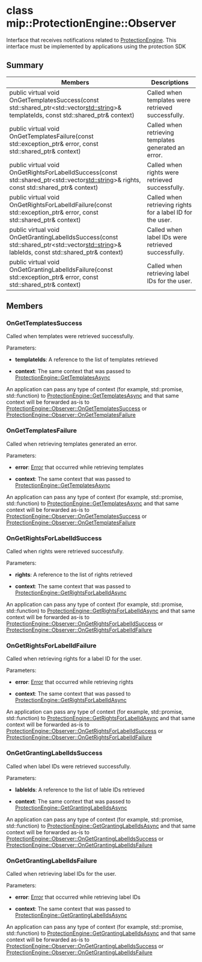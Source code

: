 # class mip::ProtectionEngine::Observer 
Interface that receives notifications related to [ProtectionEngine](class_mip_protectionengine.md).
This interface must be implemented by applications using the protection SDK
  
## Summary
 Members                        | Descriptions                                
--------------------------------|---------------------------------------------
public virtual void OnGetTemplatesSuccess(const std::shared_ptr<std::vector<std::string>>& templateIds, const std::shared_ptr<void>& context)  |  Called when templates were retrieved successfully.
public virtual void OnGetTemplatesFailure(const std::exception_ptr& error, const std::shared_ptr<void>& context)  |  Called when retrieving templates generated an error.
public virtual void OnGetRightsForLabelIdSuccess(const std::shared_ptr<std::vector<std::string>>& rights, const std::shared_ptr<void>& context)  |  Called when rights were retrieved successfully.
public virtual void OnGetRightsForLabelIdFailure(const std::exception_ptr& error, const std::shared_ptr<void>& context)  |  Called when retrieving rights for a label ID for the user.
public virtual void OnGetGrantingLabelIdsSuccess(const std::shared_ptr<std::vector<std::string>>& lableIds, const std::shared_ptr<void>& context)  |  Called when label IDs were retrieved successfully.
public virtual void OnGetGrantingLabelIdsFailure(const std::exception_ptr& error, const std::shared_ptr<void>& context)  |  Called when retrieving label IDs for the user.
  
## Members
  
### OnGetTemplatesSuccess
Called when templates were retrieved successfully.

Parameters:  
* **templateIds**: A reference to the list of templates retrieved 


* **context**: The same context that was passed to [ProtectionEngine::GetTemplatesAsync](class_mip_protectionengine.md#gettemplatesasync)


An application can pass any type of context (for example, std::promise, std::function) to [ProtectionEngine::GetTemplatesAsync](class_mip_protectionengine.md#gettemplatesasync) and that same context will be forwarded as-is to [ProtectionEngine::Observer::OnGetTemplatesSuccess](class_mip_protectionengine_observer.md#ongettemplatessuccess) or [ProtectionEngine::Observer::OnGetTemplatesFailure](class_mip_protectionengine_observer.md#ongettemplatesfailure)
  
### OnGetTemplatesFailure
Called when retrieving templates generated an error.

Parameters:  
* **error**: [Error](class_mip_error.md) that occurred while retrieving templates 


* **context**: The same context that was passed to [ProtectionEngine::GetTemplatesAsync](class_mip_protectionengine.md#gettemplatesasync)


An application can pass any type of context (for example, std::promise, std::function) to [ProtectionEngine::GetTemplatesAsync](class_mip_protectionengine.md#gettemplatesasync) and that same context will be forwarded as-is to [ProtectionEngine::Observer::OnGetTemplatesSuccess](class_mip_protectionengine_observer.md#ongettemplatessuccess) or [ProtectionEngine::Observer::OnGetTemplatesFailure](class_mip_protectionengine_observer.md#ongettemplatesfailure)
  
### OnGetRightsForLabelIdSuccess
Called when rights were retrieved successfully.

Parameters:  
* **rights**: A reference to the list of rights retrieved 


* **context**: The same context that was passed to [ProtectionEngine::GetRightsForLabelIdAsync](class_mip_protectionengine.md#getrightsforlabelidasync)


An application can pass any type of context (for example, std::promise, std::function) to [ProtectionEngine::GetRightsForLabelIdAsync](class_mip_protectionengine.md#getrightsforlabelidasync) and that same context will be forwarded as-is to [ProtectionEngine::Observer::OnGetRightsForLabelIdSuccess](class_mip_protectionengine_observer.md#ongetrightsforlabelidsuccess) or [ProtectionEngine::Observer::OnGetRightsForLabelIdFailure](class_mip_protectionengine_observer.md#ongetrightsforlabelidfailure)
  
### OnGetRightsForLabelIdFailure
Called when retrieving rights for a label ID for the user.

Parameters:  
* **error**: [Error](class_mip_error.md) that occurred while retrieving rights 


* **context**: The same context that was passed to [ProtectionEngine::GetRightsForLabelIdAsync](class_mip_protectionengine.md#getrightsforlabelidasync)


An application can pass any type of context (for example, std::promise, std::function) to [ProtectionEngine::GetRightsForLabelIdAsync](class_mip_protectionengine.md#getrightsforlabelidasync) and that same context will be forwarded as-is to [ProtectionEngine::Observer::OnGetRightsForLabelIdSuccess](class_mip_protectionengine_observer.md#ongetrightsforlabelidsuccess) or [ProtectionEngine::Observer::OnGetRightsForLabelIdFailure](class_mip_protectionengine_observer.md#ongetrightsforlabelidfailure)
  
### OnGetGrantingLabelIdsSuccess
Called when label IDs were retrieved successfully.

Parameters:  
* **lableIds**: A reference to the list of lable IDs retrieved 


* **context**: The same context that was passed to [ProtectionEngine::GetGrantingLabelIdsAsync](class_mip_protectionengine.md#getgrantinglabelidsasync)


An application can pass any type of context (for example, std::promise, std::function) to [ProtectionEngine::GetGrantingLabelIdsAsync](class_mip_protectionengine.md#getgrantinglabelidsasync) and that same context will be forwarded as-is to [ProtectionEngine::Observer::OnGetGrantingLabelIdsSuccess](class_mip_protectionengine_observer.md#ongetgrantinglabelidssuccess) or [ProtectionEngine::Observer::OnGetGrantingLabelIdsFailure](class_mip_protectionengine_observer.md#ongetgrantinglabelidsfailure)
  
### OnGetGrantingLabelIdsFailure
Called when retrieving label IDs for the user.

Parameters:  
* **error**: [Error](class_mip_error.md) that occurred while retrieving label IDs 


* **context**: The same context that was passed to [ProtectionEngine::GetGrantingLabelIdsAsync](class_mip_protectionengine.md#getgrantinglabelidsasync)


An application can pass any type of context (for example, std::promise, std::function) to [ProtectionEngine::GetGrantingLabelIdsAsync](class_mip_protectionengine.md#getgrantinglabelidsasync) and that same context will be forwarded as-is to [ProtectionEngine::Observer::OnGetGrantingLabelIdsSuccess](class_mip_protectionengine_observer.md#ongetgrantinglabelidssuccess) or [ProtectionEngine::Observer::OnGetGrantingLabelIdsFailure](class_mip_protectionengine_observer.md#ongetgrantinglabelidsfailure)